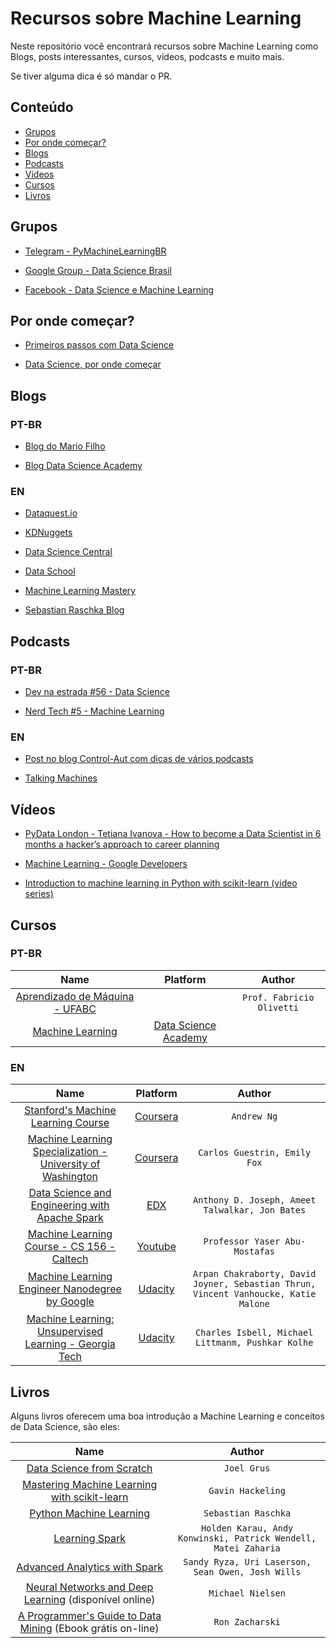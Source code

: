 # Recursos sobre Machine Learning

Neste repositório você encontrará recursos sobre Machine Learning como Blogs, posts interessantes, cursos, videos, podcasts e muito mais.

Se tiver alguma dica é só mandar o PR.

## Conteúdo 
<!-- 
	generated by readme-toc
	npm i -g readme-toc
	to generate just run `toc`
-->

<!-- toc -->
  * [Grupos](#grupos)
  * [Por onde começar?](#por-onde-começar)
  * [Blogs](#blogs)
  * [Podcasts](#podcasts)
  * [Vídeos](#vídeos)
  * [Cursos](#cursos)
  * [Livros](#livros)

<!-- toc stop -->

## Grupos

- [Telegram - PyMachineLearningBR](https://telegram.me/PyMachineLearningBR)

- [Google Group - Data Science Brasil](https://groups.google.com/forum/#!forum/data-science-brasil)

- [Facebook - Data Science e Machine Learning](https://www.facebook.com/groups/DataScienceMachineLearningBR/)

## Por onde começar?

- [Primeiros passos com Data Science](http://www.lerrua.com/blog/2016/03/08/primeiros-passos-com-data-science/)

- [Data Science, por onde começar](https://inspiradanacomputacao.github.io/aprender/data-science-por-onde-comecar-parte1/)

## Blogs

### PT-BR

- [Blog do Mario Filho](http://mariofilho.com/)

- [Blog Data Science Academy](http://datascienceacademy.com.br/blog/)

### EN

- [Dataquest.io](https://www.dataquest.io/blog/)

- [KDNuggets](http://www.kdnuggets.com/)

- [Data Science Central](http://www.datasciencecentral.com/)

- [Data School](http://www.dataschool.io/)

- [Machine Learning Mastery](http://machinelearningmastery.com/blog/)

- [Sebastian Raschka Blog](http://sebastianraschka.com/blog/)

## Podcasts

### PT-BR

- [Dev na estrada #56 - Data Science](http://devnaestrada.com.br/2016/06/03/data-science.html)

- [Nerd Tech #5 - Machine Learning](https://jovemnerd.com.br/nerdcast/nerdtech/machine-learning/)

### EN

- [Post no blog Control-Aut com dicas de vários podcasts](http://control-aut.com/2015/04/23/podcasts-data-science-machine-learning-e-artificial-intelligence/)

- [Talking Machines](http://www.thetalkingmachines.com)

## Vídeos

- [PyData London - Tetiana Ivanova - How to become a Data Scientist in 6 months a hacker’s approach to career planning](https://www.youtube.com/watch?v=rIofV14c0tc)

- [Machine Learning - Google Developers](https://www.youtube.com/watch?v=cKxRvEZd3Mw&list=PLT6elRN3Aer7ncFlaCz8Zz-4B5cnsrOMt)

- [Introduction to machine learning in Python with scikit-learn (video series)](http://www.dataschool.io/machine-learning-with-scikit-learn/)

## Cursos

### PT-BR
| Name | Platform | Author |
| :---: | :---: | :---: |
| [Aprendizado de Máquina - UFABC](https://sites.google.com/site/fabricioolivetti/courses/aprendizado-de-maquina)||`Prof. Fabricio Olivetti`|
| [Machine Learning](http://www.datascienceacademy.com.br/pages/curso-machine-learning/)|[Data Science Academy](http://www.datascienceacademy.com.br/)||

### EN
| Name | Platform | Author |
| :---: | :---: | :---: |
| [Stanford's Machine Learning Course](https://www.coursera.org/learn/machine-learning)|[Coursera](https://www.coursera.org/)|`Andrew Ng`|
| [Machine Learning Specialization - University of Washington](https://www.coursera.org/specializations/machine-learning)|[Coursera](https://www.coursera.org/)|`Carlos Guestrin, Emily Fox`|
| [Data Science and Engineering with Apache Spark](https://www.edx.org/xseries/data-science-engineering-apache-spark)|[EDX](https://www.edx.org)|`Anthony D. Joseph, Ameet Talwalkar, Jon Bates`|
| [Machine Learning Course - CS 156 - Caltech](https://www.youtube.com/playlist?list=PLD63A284B7615313A)|[Youtube](https://www.youtube.com)|`Professor Yaser Abu-Mostafas`|
| [Machine Learning Engineer Nanodegree by Google](https://www.udacity.com/course/machine-learning-engineer-nanodegree-by-google--nd009)|[Udacity](https://www.udacity.com/)|`Arpan Chakraborty, David Joyner, Sebastian Thrun, Vincent Vanhoucke, Katie Malone`|
| [Machine Learning: Unsupervised Learning - Georgia Tech](https://br.udacity.com/course/machine-learning-unsupervised-learning--ud741/)|[Udacity](https://www.udacity.com/)|`Charles Isbell, Michael Littmanm, Pushkar Kolhe`|

## Livros

Alguns livros oferecem uma boa introdução a Machine Learning e conceitos de Data Science, são eles:

| Name | Author |
| :---: | :---: |
| [Data Science from Scratch](http://shop.oreilly.com/product/0636920033400.do) | `Joel Grus` |
| [Mastering Machine Learning with scikit-learn](https://www.packtpub.com/big-data-and-business-intelligence/mastering-machine-learning-scikit-learn) | `Gavin Hackeling` |
| [Python Machine Learning](https://www.packtpub.com/big-data-and-business-intelligence/python-machine-learning) | `Sebastian Raschka` |
| [Learning Spark](http://shop.oreilly.com/product/0636920028512.do) | `Holden Karau, Andy Konwinski, Patrick Wendell, Matei Zaharia` |
| [Advanced Analytics with Spark](http://shop.oreilly.com/product/0636920035091.do?green=29054618-1EA1-52FA-9959-B510183F05DE&intcmp=af-mybuy-0636920035091.IP) | `Sandy Ryza, Uri Laserson, Sean Owen, Josh Wills` |
| [Neural Networks and Deep Learning](http://neuralnetworksanddeeplearning.com/) (disponível online) | `Michael Nielsen` |
| [A Programmer's Guide to Data Mining](http://guidetodatamining.com/) (Ebook grátis on-line)| `Ron Zacharski` |
